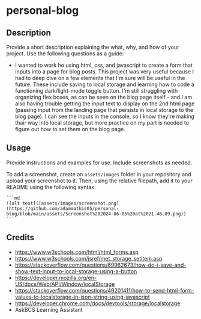 # personal-blog

## Description

Provide a short description explaining the what, why, and how of your project. Use the following questions as a guide:

- I wanted to work ho using html, css, and javascript to create a form that inputs into a page for blog posts. This project was very useful because I had to deep dive on a few elements that I'm sure will be useful in the future. These include saving to local storage and learning how to code a functioning dark/light-mode toggle button. I'm still struggling with organizing flex boxes, as can be seen on the blog page itself - and I am also having trouble getting the input text to display on the 2nd html page (passing input from the landing page that persists in local storage to the blog page). I can see the inputs in the console, so I know they're making thair way into local storage, but more practice on my part is needed to figure out how to set them on the blog page. 

## Usage

Provide instructions and examples for use. Include screenshots as needed.

To add a screenshot, create an `assets/images` folder in your repository and upload your screenshot to it. Then, using the relative filepath, add it to your README using the following syntax:

    ```md
    ![alt text]([assets/images/screenshot.png](https://github.com/adammathis05/personal-blog/blob/main/assets/Screenshot%202024-06-05%20at%2021.46.09.png))
    ```

## Credits
- https://www.w3schools.com/html/html_forms.asp
- https://www.w3schools.com/jsref/met_storage_setitem.asp
- https://stackoverflow.com/questions/69962673/how-do-i-save-and-show-text-input-to-local-storage-using-a-button
- https://developer.mozilla.org/en-US/docs/Web/API/Window/localStorage
- https://stackoverflow.com/questions/49201411/how-to-send-html-form-values-to-localstorage-in-json-string-using-javascript
- https://developer.chrome.com/docs/devtools/storage/localstorage
- AskBCS Learning Assistant



